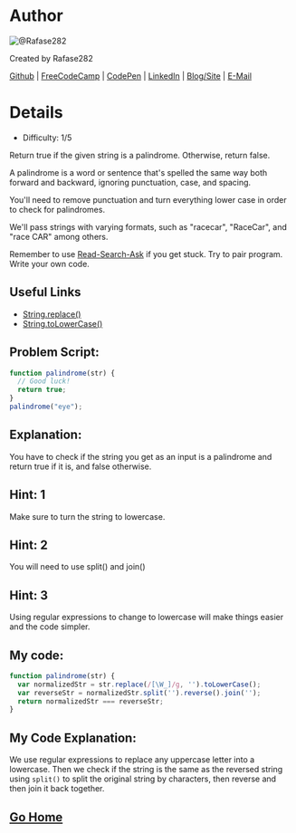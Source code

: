 # Author
![@Rafase282](https://avatars0.githubusercontent.com/Rafase282?&s=128)

Created by Rafase282

[Github](https://github.com/Rafase282) | [FreeCodeCamp](http://www.freecodecamp.com/rafase282) | [CodePen](http://codepen.io/Rafase282/) | [LinkedIn](https://www.linkedin.com/in/rafase282) | [Blog/Site](https://rafase282.wordpress.com/) | [E-Mail](mailto:rafase282@gmail.com)

# Details
- Difficulty: 1/5

Return true if the given string is a palindrome. Otherwise, return false.

A palindrome is a word or sentence that's spelled the same way both forward and backward, ignoring punctuation, case, and spacing.

You'll need to remove punctuation and turn everything lower case in order to check for palindromes.

We'll pass strings with varying formats, such as "racecar", "RaceCar", and "race CAR" among others.

Remember to use [ Read-Search-Ask](http://github.com/FreeCodeCamp/freecodecamp/wiki/How-to-get-help-when-you-get-stuck) if you get stuck. Try to pair program. Write your own code.

## Useful Links
- [String.replace()](https://developer.mozilla.org/en-US/docs/Web/JavaScript/Reference/Global_Objects/String/replace)
- [String.toLowerCase()](https://developer.mozilla.org/en-US/docs/Web/JavaScript/Reference/Global_Objects/String/toLowerCase)

## Problem Script:

```js
function palindrome(str) {
  // Good luck!
  return true;
}
palindrome("eye");
```

## Explanation:
You have to check if the string you get as an input is a palindrome and return true if it is, and false otherwise.

## Hint: 1
Make sure to turn the string to lowercase.

## Hint: 2
You will need to use split() and join()

## Hint: 3
Using regular expressions to change to lowercase will make things easier and the code simpler.

## My code:

```Javascript
function palindrome(str) {
  var normalizedStr = str.replace(/[\W_]/g, '').toLowerCase();
  var reverseStr = normalizedStr.split('').reverse().join('');
  return normalizedStr === reverseStr;
}
```

## My Code Explanation:
We use regular expressions to replace any uppercase letter into a lowercase. Then we check if the string is the same as the reversed string using `split()` to split the original string by characters, then reverse and then join it back together.

## [Go Home](https://github.com/Rafase282/My-FreeCodeCamp-Code/wiki)
